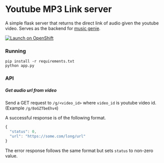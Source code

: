 # Youtube MP3 Link server

A simple flask server that returns the direct link of audio given the youtube video.
Serves as the backend for [music genie](https://github.com/bxute/musicgenie).

[![Launch on OpenShift](http://launch-shifter.rhcloud.com/button.svg)](https://openshift.redhat.com/app/console/application_type/custom?cartridges%5B%5D=python-2.7&initial_git_url=https%3A%2F%2Fgithub.com%2Faviaryan%2Fyoutube%2Dmp3%2Dserver.git&name=youtube%2Dmp3%2Dserver)

### Running

```
pip install -r requirements.txt
python app.py
```

### API

##### Get audio url from video

Send a GET request to `/g/<video_id>` where `video_id` is youtube video id. (Example `/g/8oGZTbeEhv4`)

A successful response is of the following format.

```js
{
  "status": 0,
  "url": "https://some.com/long/url"
}
```

The error response follows the same format but sets `status` to non-zero value.
